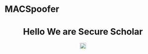 # MACSpoofer
<h1 align="center"> Hello We are Secure Scholar </h1>
<p align = "center">
<img alt="Static Badge" heigth="20px" width="20px" src="https://img.shields.io/badge/VERSION-1.0.0.1-cyan?style=flat-square">


</p>
